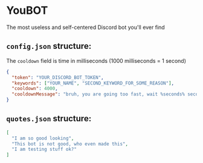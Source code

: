 # YouBOT
The most useless and self-centered Discord bot you'll ever find

## `config.json` structure:
The `cooldown` field is time in milliseconds (1000 milliseconds = 1 second)
```JSON
{
  "token": "YOUR_DISCORD_BOT_TOKEN",
  "keywords": ["YOUR_NAME", "SECOND_KEYWORD_FOR_SOME_REASON"],
  "cooldown": 4000,
  "cooldownMessage": "bruh, you are going too fast, wait %seconds% seconds"
}
```


## `quotes.json` structure:
```JSON
[
  "I am so good looking",
  "This bot is not good, who even made this",
  "I am testing stuff ok?"
]
```
